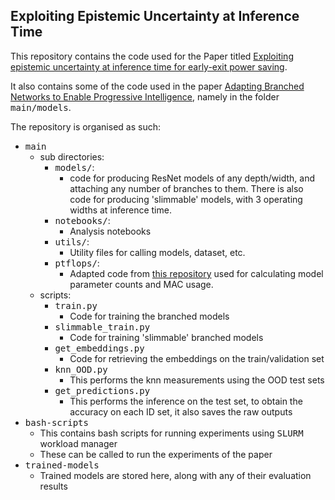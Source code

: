 ## Exploiting Epistemic Uncertainty at Inference Time 

This repository contains the code used for the Paper titled [Exploiting epistemic uncertainty at inference time for early-exit power saving](). 

It also contains some of the code used in the paper [Adapting Branched Networks to Enable Progressive Intelligence](https://bmvc2022.mpi-inf.mpg.de/0990.pdf), namely in the folder <tt>main/models</tt>. 

The repository is organised as such:

- <tt>main</tt>
    - sub directories:
        - <tt>models/</tt>: 
            - code for producing ResNet models of any depth/width, and attaching any number of branches to them. There is also code for producing 'slimmable' models, with 3 operating widths at inference time.
        - <tt>notebooks/</tt>:
            - Analysis notebooks 
        - <tt>utils/</tt>:
            - Utility files for calling models, dataset, etc.
        - <tt>ptflops/</tt>: 
            - Adapted code from [this repository](https://github.com/sovrasov/flops-counter.pytorch/blob/master/ptflops/flops_counter.py) used for calculating model parameter counts and MAC usage.
    - scripts:
        - <tt>train.py</tt>
            - Code for training the branched models
        - <tt>slimmable_train.py</tt>
            - Code for training 'slimmable' branched models
        - <tt>get_embeddings.py</tt>
            - Code for retrieving the embeddings on the train/validation set
        - <tt>knn_OOD.py</tt>
            - This performs the knn measurements using the OOD test sets
        - <tt>get_predictions.py</tt>
            - This performs the inference on the test set, to obtain the accuracy on each ID set, it also saves the raw outputs
- <tt>bash-scripts</tt>
    - This contains bash scripts for running experiments using <tt>SLURM</tt> workload manager
    - These can be called to run the experiments of the paper
- <tt>trained-models</tt>
    - Trained models are stored here, along with any of their evaluation results